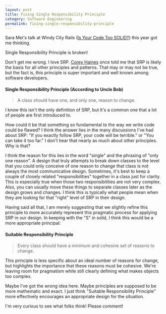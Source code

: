 ```yaml
---
layout: post
title: Fixing Single Responsibility Principle
category: Software Engineering
permalink: fixing-single-responsibility-principle
---
```


Sara Mei's talk at Windy City Rails ([Is Your Code Too SOLID?](https://vimeo.com/136245794)) this year got me thinking.

Single Responsibility Principle is broken!

Don't get me wrong.
I love SRP.
[Corey Haines](http://articles.coreyhaines.com/) once told me that SRP is likely the basis for all other principles and patterns.
That may or may not be true, but the fact is, this principle is super important and well known among software developers.

#### Single Responsibility Principle (According to Uncle Bob)
> A class should have one, and only one, reason to change.

I know this isn't the only definition of SRP, but it's a common one that a lot of people are first introduced to.

How could it be that something so fundamental to the way we write code could be flawed?
I think the answer lies in the many discussions I've had about SRP:
"If you exactly follow SRP, your code will be terrible." or "You can take it too far."
I don't hear that nearly as much about other principles.
Why is that?

I think the reason for this lies in the word "single" and the phrasing of "only one reason".
A design that truly attempts to break down classes to the level that you could only conceive of one reason to change that class is not always the most communicative design.
Sometimes, it's best to keep a couple of closely related "responsibilities" together in a class just for clarity.
This is especially true when those two responsibilities are not very complex.
Also, you can usually move these things to separate classes later as the design grows and changes.
I think this is typically what people mean when they are looking for that "right" level of SRP in their design.

Having said all that, I am merely suggesting that we slightly refine this principle to more accurately represent this pragmatic process for applying SRP in our design.
In keeping with the "S" in solid, I think this would be a more appropriate principal:

#### Suitable Responsibility Principle
> Every class should have a minimum and cohesive set of reasons to change.

This principle is less specific about an ideal number of reasons for change, but highlights the importance that these reasons must be cohesive.
We're leaving room for pragmatism while still clearly defining what makes objects too complex.

Maybe I've got the wrong idea here.
Maybe principles are supposed to be more mathematic and exact.
I just think "Suitable Responsibility Principle" more effectively encourages an appropriate design for the situation.

I'm very curious to see what folks think!  Please comment!
